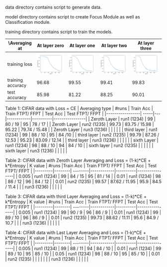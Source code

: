 data directory contains script to generate data.

model directory contains script to create Focus Module as well as Classification module.

training directory contains script to train the models.


| \Averaging at | At layer zero | At layer one |  At layer two | At layer three  |
| ------------- | ------------- | ------------ | ------------- | --------------  |
| training loss | <img src= ./layer_zero/plots/training_loss_at_zero.png width="400">  | <img src= ./layer_one/plots/training_loss_at_one.png width="400">  | <img src= ./layer_two/plots/training_loss_at_two.png width="400">  | <img src= ./layer_three/plots/training_loss_at_three.png width="400">  |
| training accuracy | 96.68   |  99.55  | 99.41 | 99.83 |
| test accuracy     | 85.98   |  81.22  | 88.25 | 90.01 |


Table 1: CIFAR data with Loss = CE
| Averaging type | #runs | Train Acc | Train FTPT/ FFPT | Test Acc | Test FTPT/ FFPT |
|-----------------| -----|---|------------|----------|----------------|
| Zeroth Layer | run1 (1234) | 99 | 80 / 19 | 95 | 78 / 17 | 
| Zeroth Layer | run2 (1235) | 99.73 | 83.75 / 15.98 | 95.22 | 79.74 / 15.48 |
| Zeroth Layer | run3 (1236) |  |  |  |   |
| third layer  | run1 (1234) | 99 |  88 / 10 |  95 | 84 /10 |
| third layer  | run2 (1235) | 99.79 | 87.26 / 12.53 | 95.23 | 83.09 / 12.14 |
| third layer  | run3 (1236) |  |   |   |  |
| sixth Layer  | run1 (1234) | 98 | 88 / 10 | 94 | 84 / 10 |
| sixth layer  | run2 (1235) |  |   |   |  |
| sixth layer  | run3 (1236) |  |   |   |  |

Table 2: CIFAR data with Zeroth Layer Averaging and Loss = (1-k)\*CE + k\*Entropy
| K value | #runs |Train Acc | Train FTPT/ FFPT | Test Acc | Test FTPT/ FFPT |
|---------|--------| --------|------------|----------|----------------|
| 0.005 | run1 (1234) | 99 | 84 / 15 | 95 | 81 / 14 | 
| 0.01  | run1 (1234) | 98 | 86 / 12 | 96 | 84 / 12 |
| 0.01  | run2 (1235) |  99.57 | 87.62 / 11.95 | 95.9 | 84.5 / 11.4 |
|       | run3 (1236) |  |  |  |  |

Table 3: CIFAR data with third Layer Averaging and Loss = (1-k)\*CE + k\*Entropy
| K value | #runs | Train Acc | Train FTPT/ FFPT | Test Acc | Test FTPT/ FFPT |
|---------|--------| --------|------------|----------|----------------|
| 0.005 | run1 (1234) | 99 | 90 / 9 | 96 | 86 / 9 |
| 0.01  | run1 (1234) | 99 | 89 / 10 | 96 | 86 / 9 |
| 0.01  | run2 (1235) | 99.73 | 88.62 / 11.11 | 95.6 | 84.9 / 10.7 |
|       | run3 (1236) |  |  |  |  |

Table 4: CIFAR data with Last Layer Averaging and Loss = (1-k)\*CE + k\*Entropy
| K value | #runs | Train Acc | Train FTPT/ FFPT | Test Acc | Test FTPT/ FFPT |
|---------|--------| --------|------------|----------|----------------|
| 0.005 | run1 (1234) | 99 | 88 / 11 | 94 | 84 / 10 | 
| 0.01  | run1 (1234) | 99 | 89 / 10 | 95 | 85 / 10 | 
| 0.05  | run1 (1234) | 98 | 88 / 10 | 95 | 85 / 10 |
| 0.01  | run2 (1235) |  |  |  |  |
|       | run3 (1236) |  |  |  |  |
